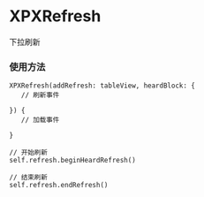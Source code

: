 # XPXRefresh
下拉刷新

### 使用方法
```
XPXRefresh(addRefresh: tableView, heardBlock: {
   // 刷新事件
   
}) {
   // 加载事件
   
}

// 开始刷新
self.refresh.beginHeardRefresh()

// 结束刷新
self.refresh.endRefresh()
```
